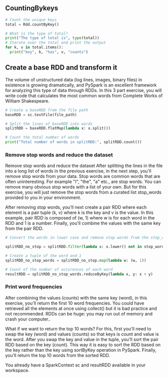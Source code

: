 ## CountingBykeys

```python
# Count the unique keys
total = Rdd.countByKey()

# What is the type of total?
print("The type of total is", type(total))
# Iterate over the total and print the output
for k, v in total.items(): 
  print("key", k, "has", v, "counts")

```

## Create a base RDD and transform it

The volume of unstructured data (log lines, images, binary files) in existence is growing dramatically, and PySpark is an excellent framework for analyzing this type of data through RDDs. In this 3 part exercise, you will write code that calculates the most common words from Complete Works of William Shakespeare.

```python
# Create a baseRDD from the file path
baseRDD = sc.textFile(file_path)

# Split the lines of baseRDD into words
splitRDD = baseRDD.flatMap(lambda x: x.split())

# Count the total number of words
print("Total number of words in splitRDD:", splitRDD.count())

```
### Remove stop words and reduce the dataset
Remove stop words and reduce the dataset
After splitting the lines in the file into a long list of words in the previous exercise, in the next step, you'll remove stop words from your data. Stop words are common words that are often uninteresting. For example "I", "the", "a" etc., are stop words. You can remove many obvious stop words with a list of your own. But for this exercise, you will just remove the stop words from a curated list stop_words provided to you in your environment.

After removing stop words, you'll next create a pair RDD where each element is a pair tuple (k, v) where k is the key and v is the value. In this example, pair RDD is composed of (w, 1) where w is for each word in the RDD and 1 is a number. Finally, you'll combine the values with the same key from the pair RDD.

```python
# Convert the words in lower case and remove stop words from the stop_words curated list

splitRDD_no_stop = splitRDD.filter(lambda x: x.lower() not in stop_words)

# Create a tuple of the word and 1 
splitRDD_no_stop_words = splitRDD_no_stop.map(lambda w: (w, 1))

# Count of the number of occurences of each word
resultRDD = splitRDD_no_stop_words.reduceByKey(lambda x, y: x + y)

```

### Print word frequencies

After combining the values (counts) with the same key (word), in this exercise, you'll return the first 10 word frequencies. You could have retrieved all the elements at once using collect() but it is bad practice and not recommended. RDDs can be huge: you may run out of memory and crash your computer..

What if we want to return the top 10 words? For this, first you'll need to swap the key (word) and values (counts) so that keys is count and value is the word. After you swap the key and value in the tuple, you'll sort the pair RDD based on the key (count). This way it is easy to sort the RDD based on the key rather than the key using sortByKey operation in PySpark. Finally, you'll return the top 10 words from the sorted RDD.

You already have a SparkContext sc and resultRDD available in your workspace.

```python

```
